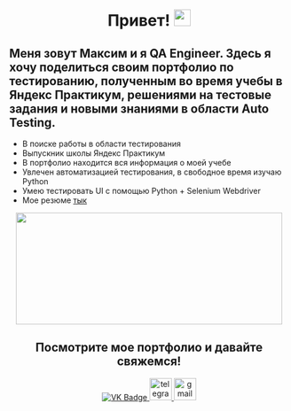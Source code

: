 <h1 align='center'>
  Привет!
  <img src="https://media.giphy.com/media/hvRJCLFzcasrR4ia7z/giphy.gif" width="30px"/>
</h1>
<h2>
  Меня зовут Максим и я QA Engineer. Здесь я хочу поделиться своим портфолио по тестированию, полученным во время учебы в Яндекс Практикум, решениями на тестовые задания и новыми знаниями в области Auto Testing.
</h2>
<ul>
  <li>
    В поиске работы в области тестирования
  </li>
  <li>
    Выпускник школы Яндекс Практикум
  </li>
  <li>
    В портфолио находится вся информация о моей учебе
  </li>
  <li>
    Увлечен автоматизацией тестирования, в свободное время изучаю Python
  </li>
  <li>
    Умею тестировать UI с помощью Python + Selenium Webdriver
  </li>
  <li>
    Мое резюме <a href='https://drive.google.com/file/d/1wEX1tkYft5bO8n1toopxkKvEJwIem2hQ/view?usp=sharing'>тык</a>
  </li>
</ul>
<div id="header" align="center">
  <img src="https://media2.giphy.com/media/12Q9qZRnnab0T6/giphy.gif?cid=ecf05e47gv6qml8xuy4kl90qs3h64nmwwadvaoznrcfn1jex&ep=v1_gifs_search&rid=giphy.gif&ct=g" width="480" height="202" frameBorder="0" class="giphy-embed" allowFullScreen/>
</div>
<h2 align='center'>
  Посмотрите мое портфолио и давайте свяжемся!
</h2>
<div id="badges" align='center'>
  <a href="https://vk.com/paramonov.maxim">
    <img src="https://img.shields.io/badge/VK-blue?style=for-the-badge&logo=vk&logoColor=white" alt="VK Badge"/>
  </a>
  <a href="https://t.me/ParamonovMO">
    <img width="40" height="40" alt="telegram" src="https://cdn-icons-png.flaticon.com/512/2111/2111646.png" style="max-width: 100%;">
  </a>
    <a href="mailto:paramonov.hse@gmail.com">
      <img width="40" height="40" alt="gmail" src="https://img.icons8.com/?size=512&amp;id=P7UIlhbpWzZm&amp;format=png" style="max-width: 100%;">
    </a>
</div>
<div align='center'>
  <img src="https://komarev.com/ghpvc/?username=ParamonovMO&style=flat-square&color=blue" alt=""/>
</div>


